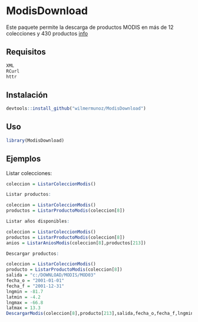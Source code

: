 ---
---

<!-- README.md is generated from README.Rmd. Please edit that file -->



# ModisDownload

Este paquete permite la descarga de productos MODIS en más de 12 colecciones y 430 productos [info](https://lpdaac.usgs.gov/dataset_discovery/modis/modis_products_table)


## Requisitos

```r
XML
RCurl
httr
```

## Instalación

```R
devtools::install_github("wilmermunoz/ModisDownload")
```

## Uso


```r
library(ModisDownload)
```

## Ejemplos

Listar colecciones:
```r
coleccion = ListarColeccionModis()
```

```r
Listar productos:

coleccion = ListarColeccionModis()
productos = ListarProductoModis(coleccion[8])
```
```r
Listar años disponibles:

coleccion = ListarColeccionModis()
productos = ListarProductoModis(coleccion[8])
anios = ListarAniosModis(coleccion[8],productos[213])
```
```r
Descargar productos:

coleccion = ListarColeccionModis()
producto = ListarProductoModis(coleccion[8])
salida = "c:/DOWNLOAD/MODIS/MOD03"
fecha_o = "2001-01-01"
fecha_f = "2001-12-31"
lngmin = -81.7
latmin = -4.2
lngmax = -66.8
latmax = 13.3
DescargarModis(coleccion[8],producto[213],salida,fecha_o,fecha_f,lngmin,latmin,lngmax,latmax)

```





